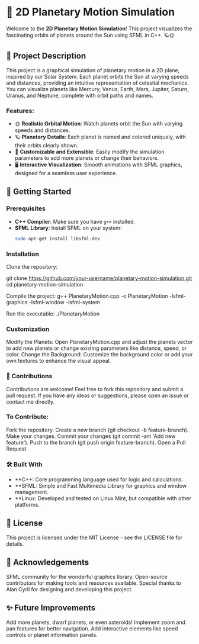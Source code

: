 # 🌌 2D Planetary Motion Simulation

Welcome to the **2D Planetary Motion Simulation**! This project visualizes the fascinating orbits of planets around the Sun using SFML in C++. 🪐🌞

## 📜 Project Description

This project is a graphical simulation of planetary motion in a 2D plane, inspired by our Solar System. Each planet orbits the Sun at varying speeds and distances, providing an intuitive representation of celestial mechanics. You can visualize planets like Mercury, Venus, Earth, Mars, Jupiter, Saturn, Uranus, and Neptune, complete with orbit paths and names.

### Features:
- 🌞 **Realistic Orbital Motion**: Watch planets orbit the Sun with varying speeds and distances.
- 🪐 **Planetary Details**: Each planet is named and colored uniquely, with their orbits clearly shown.
- 🌠 **Customizable and Extensible**: Easily modify the simulation parameters to add more planets or change their behaviors.
- 🖥️ **Interactive Visualization**: Smooth animations with SFML graphics, designed for a seamless user experience.

## 🚀 Getting Started

### Prerequisites
- **C++ Compiler**: Make sure you have `g++` installed.
- **SFML Library**: Install SFML on your system:
  ```bash
  sudo apt-get install libsfml-dev

### Installation

Clone the repository:

git clone https://github.com/your-username/planetary-motion-simulation.git
cd planetary-motion-simulation

Compile the project:
g++ PlanetaryMotion.cpp -o PlanetaryMotion -lsfml-graphics -lsfml-window -lsfml-system

Run the executable:
./PlanetaryMotion

### Customization

Modify the Planets: Open PlanetaryMotion.cpp and adjust the planets vector to add new planets or change existing parameters like distance, speed, or color.
Change the Background: Customize the background color or add your own textures to enhance the visual appeal.


### 🤝 Contributions

Contributions are welcome! Feel free to fork this repository and submit a pull request. If you have any ideas or suggestions, please open an issue or contact me directly.

### To Contribute:

Fork the repository.
Create a new branch (git checkout -b feature-branch).
Make your changes.
Commit your changes (git commit -am 'Add new feature').
Push to the branch (git push origin feature-branch).
Open a Pull Request.

### 🛠️ Built With

- **C++: Core programming language used for logic and calculations.
- **SFML: Simple and Fast Multimedia Library for graphics and window management.
- **Linux: Developed and tested on Linux Mint, but compatible with other platforms.

## 📜 License
This project is licensed under the MIT License - see the LICENSE file for details.

## 💬 Acknowledgements
SFML community for the wonderful graphics library.
Open-source contributors for making tools and resources available.
Special thanks to Alan Cyril for designing and developing this project.

## ✨ Future Improvements
Add more planets, dwarf planets, or even asteroids!
Implement zoom and pan features for better navigation.
Add interactive elements like speed controls or planet information panels.

